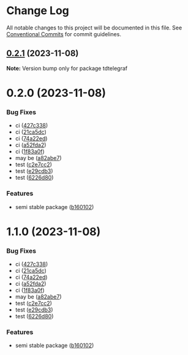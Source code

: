 # Change Log

All notable changes to this project will be documented in this file.
See [Conventional Commits](https://conventionalcommits.org) for commit guidelines.

## [0.2.1](https://github.com/TdTelegraf/tdtelegraf/compare/v0.2.0...v0.2.1) (2023-11-08)

**Note:** Version bump only for package tdtelegraf





# 0.2.0 (2023-11-08)


### Bug Fixes

* ci ([427c338](https://github.com/TdTelegraf/tdtelegraf/commit/427c33847c20b5e1814e13a21d1676584a4697f2))
* ci ([21ca5dc](https://github.com/TdTelegraf/tdtelegraf/commit/21ca5dceb8b688871b4ac961ed211f8e5a05fa47))
* ci ([74a22ed](https://github.com/TdTelegraf/tdtelegraf/commit/74a22ed2502d3bb10330b6902b855760818cbe05))
* ci ([a52fda2](https://github.com/TdTelegraf/tdtelegraf/commit/a52fda2d08b94cbc4ef9f8f3068a846c8a7e7182))
* ci ([1f83a0f](https://github.com/TdTelegraf/tdtelegraf/commit/1f83a0fa2d0b6fe66834e88d8cb4c4389ee8a342))
* may be ([a82abe7](https://github.com/TdTelegraf/tdtelegraf/commit/a82abe73021656739bbd29f395c64d72132685be))
* test ([c2e7cc2](https://github.com/TdTelegraf/tdtelegraf/commit/c2e7cc2f8ff3479e869c138ca00a77500b55a69a))
* test ([e29cdb3](https://github.com/TdTelegraf/tdtelegraf/commit/e29cdb326c3cf31d2e50fa2aef4419e68584dd78))
* test ([6226d80](https://github.com/TdTelegraf/tdtelegraf/commit/6226d806eaae909a7def223ba15d22c45b09bcc7))


### Features

* semi stable package ([b160102](https://github.com/TdTelegraf/tdtelegraf/commit/b160102ca3a0d53dd7510d30b92452cd049afe44))





# 1.1.0 (2023-11-08)


### Bug Fixes

* ci ([427c338](https://github.com/TdTelegraf/tdtelegraf/commit/427c33847c20b5e1814e13a21d1676584a4697f2))
* ci ([21ca5dc](https://github.com/TdTelegraf/tdtelegraf/commit/21ca5dceb8b688871b4ac961ed211f8e5a05fa47))
* ci ([74a22ed](https://github.com/TdTelegraf/tdtelegraf/commit/74a22ed2502d3bb10330b6902b855760818cbe05))
* ci ([a52fda2](https://github.com/TdTelegraf/tdtelegraf/commit/a52fda2d08b94cbc4ef9f8f3068a846c8a7e7182))
* ci ([1f83a0f](https://github.com/TdTelegraf/tdtelegraf/commit/1f83a0fa2d0b6fe66834e88d8cb4c4389ee8a342))
* may be ([a82abe7](https://github.com/TdTelegraf/tdtelegraf/commit/a82abe73021656739bbd29f395c64d72132685be))
* test ([c2e7cc2](https://github.com/TdTelegraf/tdtelegraf/commit/c2e7cc2f8ff3479e869c138ca00a77500b55a69a))
* test ([e29cdb3](https://github.com/TdTelegraf/tdtelegraf/commit/e29cdb326c3cf31d2e50fa2aef4419e68584dd78))
* test ([6226d80](https://github.com/TdTelegraf/tdtelegraf/commit/6226d806eaae909a7def223ba15d22c45b09bcc7))


### Features

* semi stable package ([b160102](https://github.com/TdTelegraf/tdtelegraf/commit/b160102ca3a0d53dd7510d30b92452cd049afe44))
